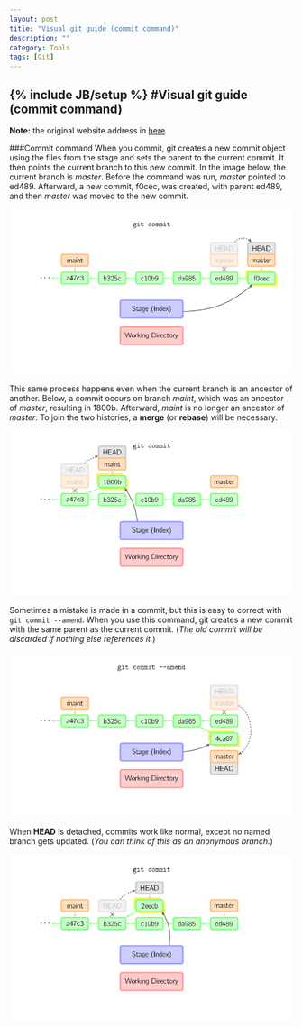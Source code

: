 ```yaml
---
layout: post
title: "Visual git guide (commit command)"
description: ""
category: Tools
tags: [Git]
---
```

{% include JB/setup %}
#Visual git guide (commit command)
---

**Note:** the original website address in [here](http://marklodato.github.io/visual-git-guide/index-en.html?no-svg)

###Commit command
When you commit, git creates a new commit object using the files from the stage and sets the parent to the current commit. It then points the current branch to this new commit. In the image below, the current branch is *master*. Before the command was run, *master* pointed to ed489. Afterward, a new commit, f0cec, was created, with parent ed489, and then *master* was moved to the new commit.   

![commit-master](assets/images/commit-master.png)

This same process happens even when the current branch is an ancestor of another. Below, a commit occurs on branch *maint*, which was an ancestor of *master*, resulting in 1800b. Afterward, *maint* is no longer an ancestor of *master*. To join the two histories, a **merge** (or **rebase**) will be necessary.   

![commit-maint](assets/images/commit-maint.png)

Sometimes a mistake is made in a commit, but this is easy to correct with `git commit --amend`. When you use this command, git creates a new commit with the same parent as the current commit. (*The old commit will be discarded if nothing else references it.*)   

![commit-amend](assets/images/commit-amend.png)

When **HEAD** is detached, commits work like normal, except no named branch gets updated. (*You can think of this as an anonymous branch.*)   

![commit-detached](assets/images/commit-detached.png)